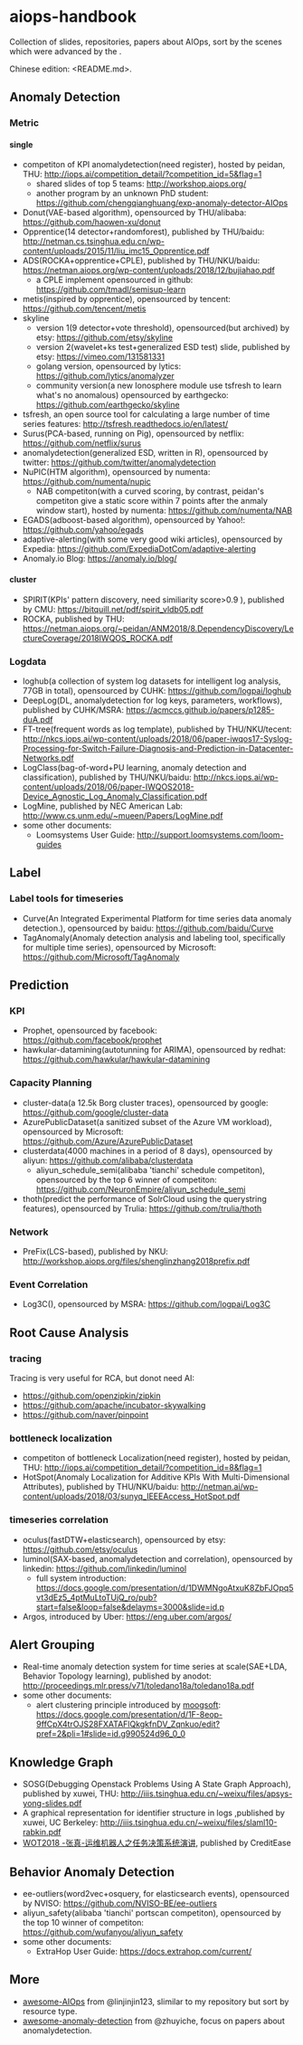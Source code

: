 # aiops-handbook

Collection of slides, repositories, papers about AIOps, sort by the scenes which were advanced by the [<WhitePaper of Enterprise AIOps Recommendation>](https://pic.huodongjia.com/ganhuodocs/2018-04-16/1523873064.74.pdf).

Chinese edition: <README.md>.

## Anomaly Detection

### Metric

#### single

* competiton of KPI anomalydetection(need register), hosted by peidan, THU: <http://iops.ai/competition_detail/?competition_id=5&flag=1>
    * shared slides of top 5 teams: <http://workshop.aiops.org/>
    * another program by an unknown PhD student: <https://github.com/chengqianghuang/exp-anomaly-detector-AIOps>
* Donut(VAE-based algorithm), opensourced by THU/alibaba: <https://github.com/haowen-xu/donut>
* Opprentice(14 detector+randomforest), published by THU/baidu: <http://netman.cs.tsinghua.edu.cn/wp-content/uploads/2015/11/liu_imc15_Opprentice.pdf>
* ADS(ROCKA+opprentice+CPLE), published by THU/NKU/baidu: <https://netman.aiops.org/wp-content/uploads/2018/12/bujiahao.pdf>
    * a CPLE implement opensourced in github: <https://github.com/tmadl/semisup-learn>
* metis(inspired by opprentice), opensourced by tencent: <https://github.com/tencent/metis>
* skyline
    * version 1(9 detector+vote threshold), opensourced(but archived) by etsy: <https://github.com/etsy/skyline>
    * version 2(wavelet+ks test+generalized ESD test) slide, published by etsy: <https://vimeo.com/131581331>
    * golang version, opensourced by lytics: <https://github.com/lytics/anomalyzer>
    * community version(a new Ionosphere module use tsfresh to learn what's no anomalous) opensourced by earthgecko: <https://github.com/earthgecko/skyline>
* tsfresh, an open source tool for calculating a large number of time series features: <http://tsfresh.readthedocs.io/en/latest/>
* Surus(PCA-based, running on Pig), opensourced by netflix: <https://github.com/netflix/surus>
* anomalydetection(generalized ESD, written in R), opensourced by twitter: <https://github.com/twitter/anomalydetection>
* NuPIC(HTM algorithm), opensourced by numenta: <https://github.com/numenta/nupic>
    * NAB competiton(with a curved scoring, by contrast, peidan's competiton give a static score within 7 points after the anmaly window start), hosted by numenta: <https://github.com/numenta/NAB>
* EGADS(adboost-based algorithm), opensourced by Yahoo!: <https://github.com/yahoo/egads>
* adaptive-alerting(with some very good wiki articles), opensourced by Expedia: <https://github.com/ExpediaDotCom/adaptive-alerting>
* Anomaly.io Blog: <https://anomaly.io/blog/>

#### cluster

* SPIRIT(KPIs' pattern discovery, need similiarity score>0.9 ), published by CMU: <https://bitquill.net/pdf/spirit_vldb05.pdf>
* ROCKA, published by THU: <https://netman.aiops.org/~peidan/ANM2018/8.DependencyDiscovery/LectureCoverage/2018IWQOS_ROCKA.pdf>

### Logdata

* loghub(a collection of system log datasets for intelligent log analysis, 77GB in total), opensourced by CUHK: <https://github.com/logpai/loghub>
* DeepLog(DL, anomalydetection for log keys, parameters, workflows), published by CUHK/MSRA: <https://acmccs.github.io/papers/p1285-duA.pdf>
* FT-tree(frequent words as log template), published by THU/NKU/tecent: <http://nkcs.iops.ai/wp-content/uploads/2018/06/paper-iwqos17-Syslog-Processing-for-Switch-Failure-Diagnosis-and-Prediction-in-Datacenter-Networks.pdf>
* LogClass(bag-of-word+PU learning, anomaly detection and classification), published by THU/NKU/baidu: <http://nkcs.iops.ai/wp-content/uploads/2018/06/paper-IWQOS2018-Device_Agnostic_Log_Anomaly_Classification.pdf>
* LogMine, published by NEC American Lab: <http://www.cs.unm.edu/~mueen/Papers/LogMine.pdf>
* some other documents: 
    * Loomsystems User Guide: <http://support.loomsystems.com/loom-guides>

## Label

### Label tools for timeseries

* Curve(An Integrated Experimental Platform for time series data anomaly detection.), opensourced by baidu: <https://github.com/baidu/Curve>
* TagAnomaly(Anomaly detection analysis and labeling tool, specifically for multiple time series), opensourced by Microsoft: <https://github.com/Microsoft/TagAnomaly>


## Prediction

### KPI

* Prophet, opensourced by facebook: <https://github.com/facebook/prophet>
* hawkular-datamining(autotunning for ARIMA), opensourced by redhat: <https://github.com/hawkular/hawkular-datamining>

### Capacity Planning

* cluster-data(a 12.5k Borg cluster traces), opensourced by google: <https://github.com/google/cluster-data>
* AzurePublicDataset(a sanitized subset of the Azure VM workload), opensourced by Microsoft: <https://github.com/Azure/AzurePublicDataset>
* clusterdata(4000 machines in a period of 8 days), opensourced by aliyun: <https://github.com/alibaba/clusterdata>
   * aliyun\_schedule\_semi(alibaba 'tianchi' schedule competiton), opensourced by the top 6 winner of competiton: <https://github.com/NeuronEmpire/aliyun_schedule_semi>
* thoth(predict the performance of SolrCloud using the querystring features), opensourced by Trulia: <https://github.com/trulia/thoth>


### Network

* PreFix(LCS-based), published by NKU: <http://workshop.aiops.org/files/shenglinzhang2018prefix.pdf>

### Event Correlation

* Log3C(), opensourced by MSRA: <https://github.com/logpai/Log3C>

## Root Cause Analysis

### tracing

Tracing is very useful for RCA, but donot need AI:

* <https://github.com/openzipkin/zipkin>
* <https://github.com/apache/incubator-skywalking>
* <https://github.com/naver/pinpoint>

### bottleneck localization

* competiton of bottleneck Localization(need register), hosted by peidan, THU: <http://iops.ai/competition_detail/?competition_id=8&flag=1>
* HotSpot(Anomaly Localization for Additive KPIs With Multi-Dimensional Attributes), published by THU/NKU/baidu: <http://netman.ai/wp-content/uploads/2018/03/sunyq_IEEEAccess_HotSpot.pdf>

### timeseries correlation

* oculus(fastDTW+elasticsearch), opensourced by etsy: <https://github.com/etsy/oculus>
* luminol(SAX-based, anomalydetection and correlation), opensourced by linkedin: <https://github.com/linkedin/luminol>
    * full system introduction: <https://docs.google.com/presentation/d/1DWMNgoAtxuK8ZbFJOpq5vt3dEz5_4ptMuLtoTUjQ_ro/pub?start=false&loop=false&delayms=3000&slide=id.p>
* Argos, introduced by Uber: <https://eng.uber.com/argos/>

## Alert Grouping

* Real-time anomaly detection system for time series at scale(SAE+LDA, Behavior Topology learning), published by anodot: <http://proceedings.mlr.press/v71/toledano18a/toledano18a.pdf>
* some other documents: 
    * alert clustering principle introduced by [moogsoft](https://docs.moogsoft.com/): <https://docs.google.com/presentation/d/1F-8eop-9ffCpX4trOJS28FXATAFlQkgkfnDV_Zqnkuo/edit?pref=2&pli=1#slide=id.g990524d96_0_0>

## Knowledge Graph

* SOSG(Debugging Openstack Problems Using A State Graph Approach), published by xuwei, THU: <http://iiis.tsinghua.edu.cn/~weixu/files/apsys-yong-slides.pdf>
* A graphical representation for identifier structure in logs ,published by xuwei, UC Berkeley: <http://iiis.tsinghua.edu.cn/~weixu/files/slaml10-rabkin.pdf>
* [WOT2018 -张真-运维机器人之任务决策系统演讲](https://pan.baidu.com/s/1gSjJZIXswOPoeQzZ6cJT1g?errno=0&errmsg=Auth%20Login%20Sucess&&bduss=&ssnerror=0&traceid=), published by CreditEase

## Behavior Anomaly Detection

* ee-outliers(word2vec+osquery, for elasticsearch events), opensourced by NVISO: <https://github.com/NVISO-BE/ee-outliers>
* aliyun\_safety(alibaba 'tianchi' portscan competiton), opensourced by the top 10 winner of competiton: <https://github.com/wufanyou/aliyun_safety>
* some other documents: 
    * ExtraHop User Guide: <https://docs.extrahop.com/current/>


## More

* [awesome-AIOps](https://github.com/linjinjin123/awesome-AIOps) from @linjinjin123, slimilar to my repository but sort by resource type.
* [awesome-anomaly-detection](https://github.com/zhuyiche/awesome-anomaly-detection) from @zhuyiche, focus on papers about anomalydetection.

